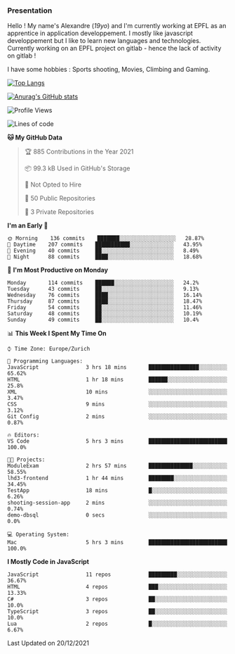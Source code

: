 ### Presentation

Hello ! My name's Alexandre (_19yo_) and I'm currently working at EPFL as an apprentice in application developpement. I mostly like javascript developpement but I like to learn new languages and technologies. Currently working on an EPFL project on gitlab - hence the lack of activity on gitlab !

I have some hobbies : Sports shooting, Movies, Climbing and Gaming.

[![Top Langs](https://github-readme-stats.vercel.app/api/top-langs/?username=jaavlex&layout=compact&langs_count=8&theme=react)](https://github.com/anuraghazra/github-readme-stats)

[![Anurag's GitHub stats](https://github-readme-stats.vercel.app/api?username=jaavlex&theme=react&show_icons=true&count_private=true)](https://github.com/anuraghazra/github-readme-stats)

<!--START_SECTION:waka-->
![Profile Views](http://img.shields.io/badge/Profile%20Views-3-blue)

![Lines of code](https://img.shields.io/badge/From%20Hello%20World%20I%27ve%20Written-150%20Thousand%20lines%20of%20code-blue)

**🐱 My GitHub Data** 

> 🏆 885 Contributions in the Year 2021
 > 
> 📦 99.3 kB Used in GitHub's Storage 
 > 
> 🚫 Not Opted to Hire
 > 
> 📜 50 Public Repositories 
 > 
> 🔑 3 Private Repositories  
 > 
**I'm an Early 🐤** 

```text
🌞 Morning    136 commits    ███████░░░░░░░░░░░░░░░░░░   28.87% 
🌆 Daytime    207 commits    ███████████░░░░░░░░░░░░░░   43.95% 
🌃 Evening    40 commits     ██░░░░░░░░░░░░░░░░░░░░░░░   8.49% 
🌙 Night      88 commits     ████░░░░░░░░░░░░░░░░░░░░░   18.68%

```
📅 **I'm Most Productive on Monday** 

```text
Monday       114 commits    ██████░░░░░░░░░░░░░░░░░░░   24.2% 
Tuesday      43 commits     ██░░░░░░░░░░░░░░░░░░░░░░░   9.13% 
Wednesday    76 commits     ████░░░░░░░░░░░░░░░░░░░░░   16.14% 
Thursday     87 commits     ████░░░░░░░░░░░░░░░░░░░░░   18.47% 
Friday       54 commits     ██░░░░░░░░░░░░░░░░░░░░░░░   11.46% 
Saturday     48 commits     ██░░░░░░░░░░░░░░░░░░░░░░░   10.19% 
Sunday       49 commits     ██░░░░░░░░░░░░░░░░░░░░░░░   10.4%

```


📊 **This Week I Spent My Time On** 

```text
⌚︎ Time Zone: Europe/Zurich

💬 Programming Languages: 
JavaScript               3 hrs 18 mins       ████████████████░░░░░░░░░   65.62% 
HTML                     1 hr 18 mins        ██████░░░░░░░░░░░░░░░░░░░   25.8% 
XML                      10 mins             ░░░░░░░░░░░░░░░░░░░░░░░░░   3.47% 
CSS                      9 mins              ░░░░░░░░░░░░░░░░░░░░░░░░░   3.12% 
Git Config               2 mins              ░░░░░░░░░░░░░░░░░░░░░░░░░   0.87%

🔥 Editors: 
VS Code                  5 hrs 3 mins        █████████████████████████   100.0%

🐱‍💻 Projects: 
ModuleExam               2 hrs 57 mins       ██████████████░░░░░░░░░░░   58.55% 
lhd3-frontend            1 hr 44 mins        ████████░░░░░░░░░░░░░░░░░   34.45% 
TestApp                  18 mins             █░░░░░░░░░░░░░░░░░░░░░░░░   6.26% 
shooting-session-app     2 mins              ░░░░░░░░░░░░░░░░░░░░░░░░░   0.74% 
demo-dbsql               0 secs              ░░░░░░░░░░░░░░░░░░░░░░░░░   0.0%

💻 Operating System: 
Mac                      5 hrs 3 mins        █████████████████████████   100.0%

```

**I Mostly Code in JavaScript** 

```text
JavaScript               11 repos            █████████░░░░░░░░░░░░░░░░   36.67% 
HTML                     4 repos             ███░░░░░░░░░░░░░░░░░░░░░░   13.33% 
C#                       3 repos             ██░░░░░░░░░░░░░░░░░░░░░░░   10.0% 
TypeScript               3 repos             ██░░░░░░░░░░░░░░░░░░░░░░░   10.0% 
Lua                      2 repos             █░░░░░░░░░░░░░░░░░░░░░░░░   6.67%

```



 Last Updated on 20/12/2021
<!--END_SECTION:waka-->
